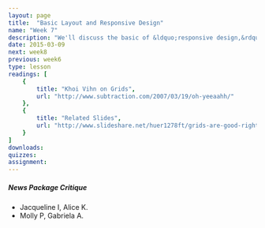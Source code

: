 ```yaml
---
layout: page
title:  "Basic Layout and Responsive Design"
name: "Week 7"
description: "We'll discuss the basic of &ldquo;responsive design,&rdquo; a way of designing and coding that ensures our stories look good on any sized device, from mobile phones to massive desktops."
date: 2015-03-09
next: week8
previous: week6
type: lesson
readings: [
    {
        title: "Khoi Vihn on Grids",
        url: "http://www.subtraction.com/2007/03/19/oh-yeeaahh/"
    },
    {
        title: "Related Slides",
        url: "http://www.slideshare.net/huer1278ft/grids-are-good-right"
    }
]
downloads: 
quizzes: 
assignment: 
---
```

<h5>News Package Critique</h5>
<ul>
    <li>Jacqueline I, Alice K.</li>
    <li>Molly P, Gabriela A.</li>
</ul>
